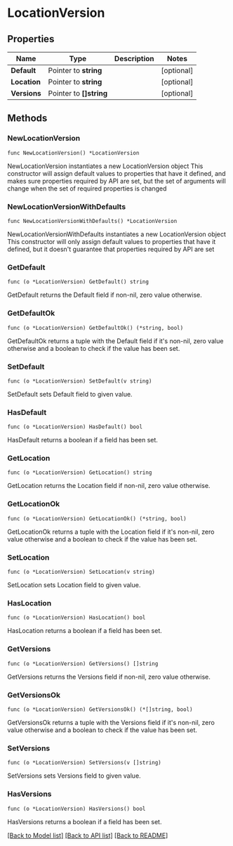 # LocationVersion

## Properties

Name | Type | Description | Notes
------------ | ------------- | ------------- | -------------
**Default** | Pointer to **string** |  | [optional] 
**Location** | Pointer to **string** |  | [optional] 
**Versions** | Pointer to **[]string** |  | [optional] 

## Methods

### NewLocationVersion

`func NewLocationVersion() *LocationVersion`

NewLocationVersion instantiates a new LocationVersion object
This constructor will assign default values to properties that have it defined,
and makes sure properties required by API are set, but the set of arguments
will change when the set of required properties is changed

### NewLocationVersionWithDefaults

`func NewLocationVersionWithDefaults() *LocationVersion`

NewLocationVersionWithDefaults instantiates a new LocationVersion object
This constructor will only assign default values to properties that have it defined,
but it doesn't guarantee that properties required by API are set

### GetDefault

`func (o *LocationVersion) GetDefault() string`

GetDefault returns the Default field if non-nil, zero value otherwise.

### GetDefaultOk

`func (o *LocationVersion) GetDefaultOk() (*string, bool)`

GetDefaultOk returns a tuple with the Default field if it's non-nil, zero value otherwise
and a boolean to check if the value has been set.

### SetDefault

`func (o *LocationVersion) SetDefault(v string)`

SetDefault sets Default field to given value.

### HasDefault

`func (o *LocationVersion) HasDefault() bool`

HasDefault returns a boolean if a field has been set.

### GetLocation

`func (o *LocationVersion) GetLocation() string`

GetLocation returns the Location field if non-nil, zero value otherwise.

### GetLocationOk

`func (o *LocationVersion) GetLocationOk() (*string, bool)`

GetLocationOk returns a tuple with the Location field if it's non-nil, zero value otherwise
and a boolean to check if the value has been set.

### SetLocation

`func (o *LocationVersion) SetLocation(v string)`

SetLocation sets Location field to given value.

### HasLocation

`func (o *LocationVersion) HasLocation() bool`

HasLocation returns a boolean if a field has been set.

### GetVersions

`func (o *LocationVersion) GetVersions() []string`

GetVersions returns the Versions field if non-nil, zero value otherwise.

### GetVersionsOk

`func (o *LocationVersion) GetVersionsOk() (*[]string, bool)`

GetVersionsOk returns a tuple with the Versions field if it's non-nil, zero value otherwise
and a boolean to check if the value has been set.

### SetVersions

`func (o *LocationVersion) SetVersions(v []string)`

SetVersions sets Versions field to given value.

### HasVersions

`func (o *LocationVersion) HasVersions() bool`

HasVersions returns a boolean if a field has been set.


[[Back to Model list]](../README.md#documentation-for-models) [[Back to API list]](../README.md#documentation-for-api-endpoints) [[Back to README]](../README.md)


